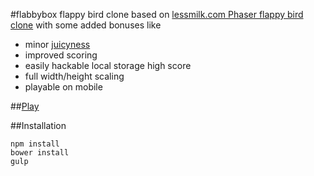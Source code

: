 #flabbybox
flappy bird clone based on [lessmilk.com Phaser flappy bird clone](http://blog.lessmilk.com/how-to-make-flappy-bird-in-html5-1/) with some added bonuses like
- minor [juicyness](https://www.youtube.com/watch?v=Fy0aCDmgnxg)
- improved scoring
- easily hackable local storage high score
- full width/height scaling
- playable on mobile

##[Play](http://kavun.github.io/flabbybox)

##Installation
```
npm install
bower install
gulp
```